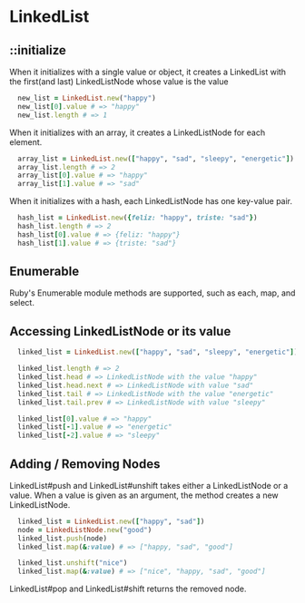 # LinkedList

## ::initialize
When it initializes with a single value or object, it creates a LinkedList with the first(and last) LinkedListNode whose value is the value
```ruby
  new_list = LinkedList.new("happy")
  new_list[0].value # => "happy"
  new_list.length # => 1

```

When it initializes with an array, it creates a LinkedListNode for each element.

```ruby
  array_list = LinkedList.new(["happy", "sad", "sleepy", "energetic"])
  array_list.length # => 2
  array_list[0].value # => "happy"
  array_list[1].value # => "sad"
```

When it initializes with a hash, each LinkedListNode has one key-value pair.
```ruby
  hash_list = LinkedList.new({feliz: "happy", triste: "sad"})
  hash_list.length # => 2
  hash_list[0].value # => {feliz: "happy"}
  hash_list[1].value # => {triste: "sad"}
```

## Enumerable
Ruby's Enumerable module methods are supported, such as each, map, and select.

## Accessing LinkedListNode or its value
```ruby
  linked_list = LinkedList.new(["happy", "sad", "sleepy", "energetic"])

  linked_list.length # => 2
  linked_list.head # => LinkedListNode with the value "happy"
  linked_list.head.next # => LinkedListNode with value "sad"
  linked_list.tail # => LinkedListNode with the value "energetic"
  linked_list.tail.prev # => LinkedListNode with value "sleepy"

  linked_list[0].value # => "happy"
  linked_list[-1].value # => "energetic"
  linked_list[-2].value # => "sleepy"
```


## Adding / Removing Nodes
LinkedList#push and LinkedList#unshift takes either a LinkedListNode or a value. When a value is given as an argument, the method creates a new LinkedListNode.
```ruby
  linked_list = LinkedList.new(["happy", "sad"])
  node = LinkedListNode.new("good")
  linked_list.push(node)
  linked_list.map(&:value) # => ["happy, "sad", "good"]

  linked_list.unshift("nice")
  linked_list.map(&:value) # => ["nice", "happy, "sad", "good"]
```

LinkedList#pop and LinkedList#shift returns the removed node.
